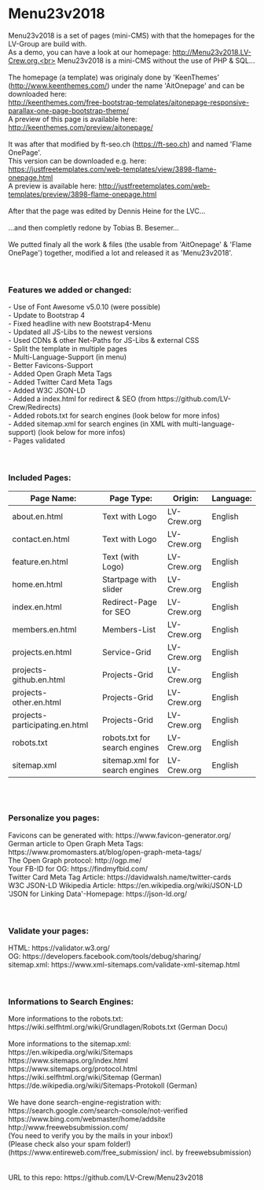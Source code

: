 # Menu23v2018
Menu23v2018 is a set of pages (mini-CMS) with that the homepages for the LV-Group are build with.<br>
As a demo, you can have a look at our homepage: http://Menu23v2018.LV-Crew.org.<br>
Menu23v2018 is a mini-CMS without the use of PHP & SQL...<br>
<br>
The homepage (a template) was originaly done by 'KeenThemes' (http://www.keenthemes.com/) under the name 'AitOnepage' and can be downloaded here:<br>
http://keenthemes.com/free-bootstrap-templates/aitonepage-responsive-parallax-one-page-bootstrap-theme/<br>
A preview of this page is available here: http://keenthemes.com/preview/aitonepage/<br>
<br>
It was after that modified by ft-seo.ch (https://ft-seo.ch) and named 'Flame OnePage'.<br>
This version can be downloaded e.g. here: https://justfreetemplates.com/web-templates/view/3898-flame-onepage.html<br>
A preview is available here: http://justfreetemplates.com/web-templates/preview/3898-flame-onepage.html<br>
<br>
After that the page was edited by Dennis Heine for the LVC...<br>
<br>
...and then completly redone by Tobias B. Besemer...<br>
<br>
We putted finaly all the work & files (the usable from 'AitOnepage' & 'Flame OnePage') together, modified a lot and released it as 'Menu23v2018'.<br>
<br>
<br>
<h3><b>Features we added or changed:</b></h3>
- Use of Font Awesome v5.0.10 (were possible)<br>
- Update to Bootstrap 4<br>
- Fixed headline with new Bootstrap4-Menu<br>
- Updated all JS-Libs to the newest versions<br>
- Used CDNs & other Net-Paths for JS-Libs & external CSS<br>
- Split the template in multiple pages<br>
- Multi-Language-Support (in menu)<br>
- Better Favicons-Support<br>
- Added Open Graph Meta Tags<br>
- Added Twitter Card Meta Tags<br>
- Added W3C JSON-LD<br>
- Added a index.html for redirect & SEO (from https://github.com/LV-Crew/Redirects)<br>
- Added robots.txt for search engines (look below for more infos)<br>
- Added sitemap.xml for search engines (in XML with multi-language-support) (look below for more infos)<br>
- Pages validated<br>
<br>
<br>
<h3><b>Included Pages:</b></h3>

| Page Name:                     | Page Type:                     | Origin:      | Language: |
| -------                        | -------                        | -------      | -------   |
| about.en.html                  | Text with Logo                 | LV-Crew.org  | English   |
| contact.en.html                | Text with Logo                 | LV-Crew.org  | English   |
| feature.en.html                | Text (with Logo)               | LV-Crew.org  | English   |
| home.en.html                   | Startpage with slider          | LV-Crew.org  | English   |
| index.en.html                  | Redirect-Page for SEO          | LV-Crew.org  | English   |
| members.en.html                | Members-List                   | LV-Crew.org  | English   |
| projects.en.html               | Service-Grid                   | LV-Crew.org  | English   |
| projects-github.en.html        | Projects-Grid                  | LV-Crew.org  | English   |
| projects-other.en.html         | Projects-Grid                  | LV-Crew.org  | English   |
| projects-participating.en.html | Projects-Grid                  | LV-Crew.org  | English   |
| robots.txt                     | robots.txt for search engines  | LV-Crew.org  | English   |
| sitemap.xml                    | sitemap.xml for search engines | LV-Crew.org  | English   |

<br>
<br>
<h3><b>Personalize you pages:</b></h3>
Favicons can be generated with: https://www.favicon-generator.org/<br>
German article to Open Graph Meta Tags: https://www.promomasters.at/blog/open-graph-meta-tags/<br>
The Open Graph protocol: http://ogp.me/<br>
Your FB-ID for OG: https://findmyfbid.com/<br>
Twitter Card Meta Tag Article: https://davidwalsh.name/twitter-cards<br>
W3C JSON-LD Wikipedia Article: https://en.wikipedia.org/wiki/JSON-LD<br>
'JSON for Linking Data'-Homepage: https://json-ld.org/<br>
<br>
<br>
<h3><b>Validate your pages:</b></h3>
HTML: https://validator.w3.org/<br>
OG: https://developers.facebook.com/tools/debug/sharing/<br>
sitemap.xml: https://www.xml-sitemaps.com/validate-xml-sitemap.html<br>
<br>
<br>
<h3><b>Informations to Search Engines:</b></h3>
More informations to the robots.txt:<br>
https://wiki.selfhtml.org/wiki/Grundlagen/Robots.txt (German Docu)<br>
<br>
More informations to the sitemap.xml:<br>
https://en.wikipedia.org/wiki/Sitemaps<br>
https://www.sitemaps.org/index.html<br>
https://www.sitemaps.org/protocol.html<br>
https://wiki.selfhtml.org/wiki/Sitemap (German)<br>
https://de.wikipedia.org/wiki/Sitemaps-Protokoll (German)<br>
<br>
We have done search-engine-registration with:<br>
https://search.google.com/search-console/not-verified<br>
https://www.bing.com/webmaster/home/addsite<br>
http://www.freewebsubmission.com/<br>
(You need to verify you by the mails in your inbox!)<br>
(Please check also your spam folder!)<br>
(https://www.entireweb.com/free_submission/ incl. by freewebsubmission)<br>
<br>
<br>
URL to this repo: https://github.com/LV-Crew/Menu23v2018<br>
